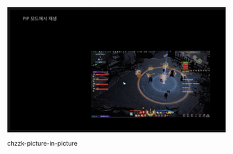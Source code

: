 <img src="https://github.com/Yeongjae-Shin/chzzk-picture-in-picture/blob/master/screenshot.png?raw=true">

chzzk-picture-in-picture
